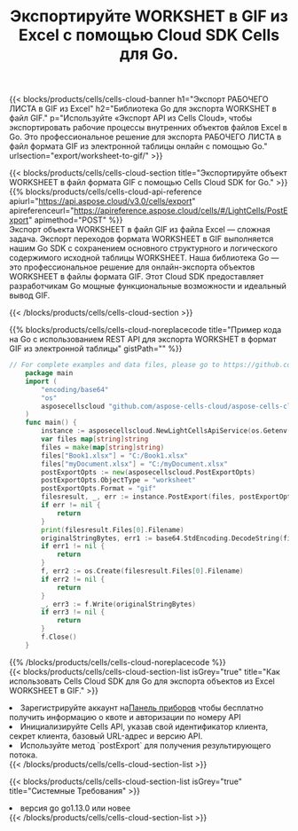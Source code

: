 ﻿---
title: Экспортируйте WORKSHET в GIF из Excel с помощью Cloud SDK Cells для Go.
description:  Aspose.Cells Cloud REST API поддерживает экспорт файлов формата {0} в {1} с помощью {2}.
kwords:
howto:
---
{{< blocks/products/cells/cells-cloud-banner h1="Экспорт РАБОЧЕГО ЛИСТА в GIF из Excel" h2="Библиотека Go для экспорта WORKSHET в файл GIF." p="Используйте «Экспорт API из Cells Cloud», чтобы экспортировать рабочие процессы внутренних объектов файлов Excel в Go. Это профессиональное решение для экспорта РАБОЧЕГО ЛИСТА в файл формата GIF из электронной таблицы онлайн с помощью Go." urlsection="export/worksheet-to-gif/" >}}

{{< blocks/products/cells/cells-cloud-section title="Экспортируйте объект WORKSHEET в файл формата GIF с помощью Cells Cloud SDK for Go." >}}
{{% blocks/products/cells/cells-cloud-api-reference apiurl="https://api.aspose.cloud/v3.0/cells/export" apireferenceurl="https://apireference.aspose.cloud/cells/#/LightCells/PostExport" apimethod="POST" %}}
<br/>
Экспорт объекта WORKSHEET в файл GIF из файла Excel — сложная задача. Экспорт переходов формата WORKSHEET в GIF выполняется нашим Go SDK с сохранением основного структурного и логического содержимого исходной таблицы WORKSHEET. Наша библиотека Go — это профессиональное решение для онлайн-экспорта объектов WORKSHEET в файлы формата GIF. Этот Cloud SDK предоставляет разработчикам Go мощные функциональные возможности и идеальный вывод GIF.

{{< /blocks/products/cells/cells-cloud-section >}}

{{% blocks/products/cells/cells-cloud-noreplacecode title="Пример кода на Go с использованием REST API для экспорта WORKSHET в формат GIF из электронной таблицы" gistPath="" %}}
  
```go
// For complete examples and data files, please go to https://github.com/aspose-cells-cloud/aspose-cells-cloud-go/
    package main
    import (
	    "encoding/base64"
	    "os"
	    asposecellscloud "github.com/aspose-cells-cloud/aspose-cells-cloud-go/v22"
    )
    func main() {
	    instance := asposecellscloud.NewLightCellsApiService(os.Getenv("ProductClientId"), os.Getenv("ProductClientSecret"))
	    var files map[string]string
	    files = make(map[string]string)
	    files["Book1.xlsx"] = "C:/Book1.xlsx"
	    files["myDocument.xlsx"] = "C:/myDocument.xlsx"
	    postExportOpts := new(asposecellscloud.PostExportOpts)
	    postExportOpts.ObjectType = "worksheet"
	    postExportOpts.Format = "gif"
	    filesresult, _, err := instance.PostExport(files, postExportOpts)
	    if err != nil {
		    return
	    }
	    print(filesresult.Files[0].Filename)
	    originalStringBytes, err1 := base64.StdEncoding.DecodeString(filesresult.Files[0].FileContent)
	    if err1 != nil {
		    return
	    }
	    f, err2 := os.Create(filesresult.Files[0].Filename)
	    if err2 != nil {
		    return
	    }
	    _, err3 := f.Write(originalStringBytes)
	    if err3 != nil {
		    return
	    }
	    f.Close()
    }
```
   
{{% /blocks/products/cells/cells-cloud-noreplacecode %}}
<br/>
{{< blocks/products/cells/cells-cloud-section-list isGrey="true" title="Как использовать Cells Cloud SDK для Go для экспорта объектов из Excel WORKSHEET в GIF." >}}
<li> Зарегистрируйте аккаунт на<a href="https://dashboard.aspose.cloud/">Панель приборов</a> чтобы бесплатно получить информацию о квоте и авторизации по номеру API</li>
<li>Инициализируйте Cells API, указав свой идентификатор клиента, секрет клиента, базовый URL-адрес и версию API.</li>
<li>Используйте метод `postExport` для получения результирующего потока.</li>
{{< /blocks/products/cells/cells-cloud-section-list >}}

{{< blocks/products/cells/cells-cloud-section-list isGrey="true" title="Системные Требования" >}}
<li>версия go go1.13.0 или новее</li>
{{< /blocks/products/cells/cells-cloud-section-list >}}
